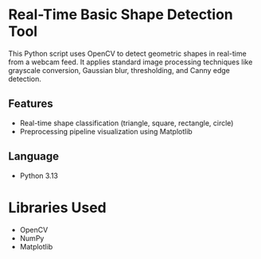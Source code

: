 # Real-Time Basic Shape Detection Tool

This Python script uses OpenCV to detect geometric shapes in real-time from a webcam feed. It applies standard image processing techniques like grayscale conversion, Gaussian blur, thresholding, and Canny edge detection.

## Features
- Real-time shape classification (triangle, square, rectangle, circle)
- Preprocessing pipeline visualization using Matplotlib

## Language
- Python 3.13

# Libraries Used
- OpenCV
- NumPy
- Matplotlib
